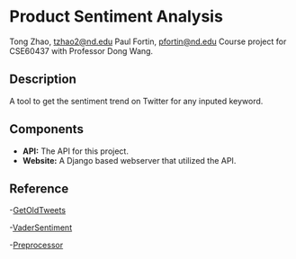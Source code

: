 # Product Sentiment Analysis
Tong Zhao, tzhao2@nd.edu
Paul Fortin, pfortin@nd.edu
Course project for CSE60437 with Professor Dong Wang.

## Description
A tool to get the sentiment trend on Twitter for any inputed keyword.

## Components
- **API:** The API for this project.
- **Website:** A Django based webserver that utilized the API.

## Reference
-[GetOldTweets](https://github.com/Jefferson-Henrique/GetOldTweets-python)

-[VaderSentiment](https://github.com/cjhutto/vaderSentiment)

-[Preprocessor](https://pypi.org/project/tweet-preprocessor/)
